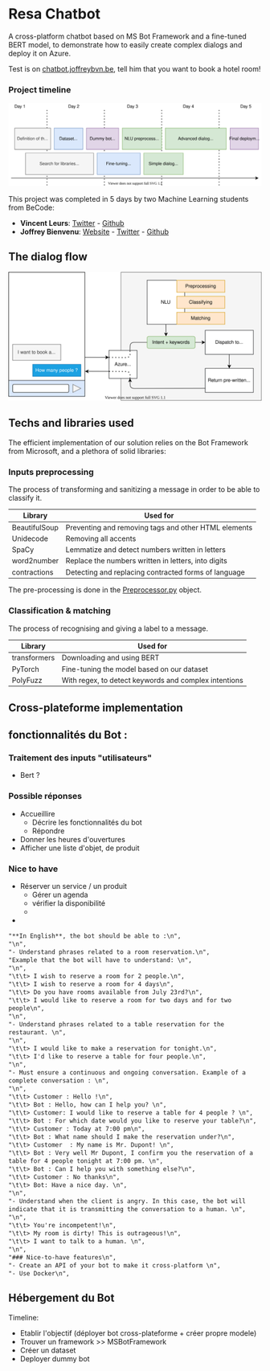# Resa Chatbot

A cross-platform chatbot based on MS Bot Framework and a fine-tuned BERT model, to demonstrate how to easily create complex dialogs and deploy it on Azure.

Test is on [chatbot.joffreybvn.be](https://chatbot.joffreybvn.be), tell him that you want to book a hotel room!

### Project timeline

<p align="center">
    <img src="./assets/images/project_timeline.svg">
</p>

This project was completed in 5 days by two Machine Learning students from BeCode:
 - **Vincent Leurs**: [Twitter](https://twitter.com/VincentLeurs) - [Github](https://github.com/paradous)
 - **Joffrey Bienvenu**: [Website](https://joffreybvn.be/) - [Twitter](https://twitter.com/Joffreybvn) - [Github](https://github.com/joffreybvn)

## The dialog flow

<p align="center">
    <img src="./assets/images/bot_dialogflow.svg">
</p>

## Techs and libraries used

The efficient implementation of our solution relies on the Bot Framework from Microsoft, and a plethora of solid libraries:

### Inputs preprocessing
The process of transforming and sanitizing a message in order to be able to classify it.

| Library | Used for |
|---|---|
| BeautifulSoup | Preventing and removing tags and other HTML elements |
| Unidecode | Removing all accents  |
| SpaCy | Lemmatize and detect numbers written in letters  |
| word2number | Replace the numbers written in letters, into digits |
| contractions | Detecting and replacing contracted forms of language |

The pre-processing is done in the [Preprocessor.py](/src/nlu/preprocessing/preprocessor.py) object.

### Classification & matching
The process of recognising and giving a label to a message.

| Library | Used for |
|---|---|
| transformers | Downloading and using BERT |
| PyTorch | Fine-tuning the model based on our dataset  |
| PolyFuzz | With regex, to detect keywords and complex intentions  |

## Cross-plateforme implementation


## fonctionnalités du Bot :

### Traitement des inputs "utilisateurs"

- Bert ?

### Possible réponses

- Accueillire
  - Décrire les fonctionnalités du bot
  - Répondre 
- Donner les heures d'ouvertures
- Afficher une liste d'objet, de produit 

### Nice to have

- Réserver un service / un produit 
  - Gérer un agenda
  - vérifier la disponibilité
  - 
- 

    "**In English**, the bot should be able to :\n",
    "\n",
    "- Understand phrases related to a room reservation.\n",
    "Example that the bot will have to understand: \n",
    "\n",
    "\t\t> I wish to reserve a room for 2 people.\n",
    "\t\t> I wish to reserve a room for 4 days\n",
    "\t\t> Do you have rooms available from July 23rd?\n",
    "\t\t> I would like to reserve a room for two days and for two people\n",
    "\n",
    "- Understand phrases related to a table reservation for the restaurant. \n",
    "\n",
    "\t\t> I would like to make a reservation for tonight.\n",
    "\t\t> I'd like to reserve a table for four people.\n",
    "\n",
    "- Must ensure a continuous and ongoing conversation. Example of a complete conversation : \n",
    "\n",
    "\t\t> Customer : Hello !\n",
    "\t\t> Bot : Hello, how can I help you? \n",
    "\t\t> Customer: I would like to reserve a table for 4 people ? \n",
    "\t\t> Bot : For which date would you like to reserve your table?\n",
    "\t\t> Customer : Today at 7:00 pm\n",
    "\t\t> Bot : What name should I make the reservation under?\n",
    "\t\t> Customer  : My name is Mr. Dupont! \n",
    "\t\t> Bot : Very well Mr Dupont, I confirm you the reservation of a table for 4 people tonight at 7:00 pm. \n",
    "\t\t> Bot : Can I help you with something else?\n",
    "\t\t> Customer : No thanks\n",
    "\t\t> Bot: Have a nice day. \n",
    "\n",
    "- Understand when the client is angry. In this case, the bot will indicate that it is transmitting the conversation to a human. \n",
    "\n",
    "\t\t> You're incompetent!\n",
    "\t\t> My room is dirty! This is outrageous!\n",
    "\t\t> I want to talk to a human. \n",
    "\n",
    "### Nice-to-have features\n",
    "- Create an API of your bot to make it cross-platform \n",
    "- Use Docker\n",




## Hébergement du Bot

Timeline:
- Etablir l'objectif (déployer bot cross-plateforme + créer propre modele)
- Trouver un framework >> MSBotFramework
- Créer un dataset 
- Deployer dummy bot
